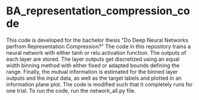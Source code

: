 # BA_representation_compression_code
This code is developed for the bachelor thesis "Do Deep Neural Networks perfrom Representation Compression?"
The code in this repository trains a neural network with either tanh or relu activation function. The outputs of each layer are stored.
The layer outputs get discretized using an equal width binning method with either fixed or adapted bounds defining the range.
Finally, the mutual information is estimated for the binned layer outputs and the input data, as well as the target labels and plotted in an information plane plot.
The code is modified such that it completely runs for one trial. To run the code, run the network_all.py file.
